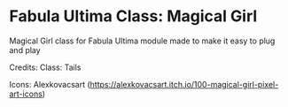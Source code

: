 # Fabula Ultima Class: Magical Girl
Magical Girl class for Fabula Ultima module made to make it easy to plug and play

Credits:
Class: Tails

Icons: Alexkovacsart (https://alexkovacsart.itch.io/100-magical-girl-pixel-art-icons)
